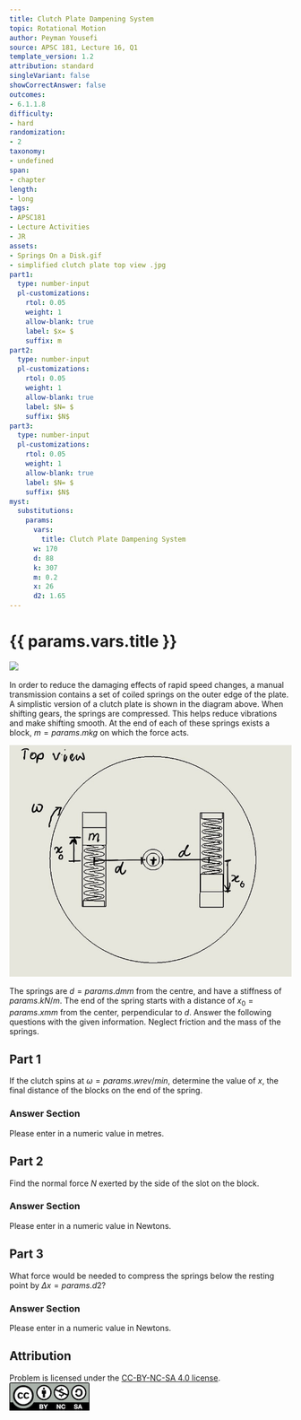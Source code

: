 ```yaml
---
title: Clutch Plate Dampening System
topic: Rotational Motion
author: Peyman Yousefi
source: APSC 181, Lecture 16, Q1
template_version: 1.2
attribution: standard
singleVariant: false
showCorrectAnswer: false
outcomes:
- 6.1.1.8
difficulty:
- hard
randomization:
- 2
taxonomy:
- undefined
span:
- chapter
length:
- long
tags:
- APSC181
- Lecture Activities
- JR
assets:
- Springs On a Disk.gif
- simplified clutch plate top view .jpg
part1:
  type: number-input
  pl-customizations:
    rtol: 0.05
    weight: 1
    allow-blank: true
    label: $x= $
    suffix: m
part2:
  type: number-input
  pl-customizations:
    rtol: 0.05
    weight: 1
    allow-blank: true
    label: $N= $
    suffix: $N$
part3:
  type: number-input
  pl-customizations:
    rtol: 0.05
    weight: 1
    allow-blank: true
    label: $N= $
    suffix: $N$
myst:
  substitutions:
    params:
      vars:
        title: Clutch Plate Dampening System
      w: 170
      d: 88
      k: 307
      m: 0.2
      x: 26
      d2: 1.65
---
```

# {{ params.vars.title }}
<img src="Springs On a Disk.gif" width=800>

In order to reduce the damaging effects of rapid speed changes, a manual transmission contains a set of coiled springs on the outer edge of the plate.
A simplistic version of a clutch plate is shown in the diagram above.
When shifting gears, the springs are compressed. This helps reduce vibrations and make shifting smooth.
At the end of each of these springs exists a block, $m = {{ params.m }}kg$ on which the force acts.

<img src="simplified clutch plate top view .jpg" width=600>

The springs are $d = {{ params.d }}mm$ from the centre, and have a stiffness of ${{ params.k }}N/m$.
The end of the spring starts with a distance of $x_0 = {{ params.x }}mm$ from the center, perpendicular to $d$.
Answer the following questions with the given information. Neglect friction and the mass of the springs.

## Part 1

If the clutch spins at $\omega= {{ params.w }}rev/min$, determine the value of $x$, the final distance of the blocks on the end of the spring.

### Answer Section

Please enter in a numeric value in metres.

## Part 2

Find the normal force $N$ exerted by the side of the slot on the block.

### Answer Section

Please enter in a numeric value in Newtons.

## Part 3

What force would be needed to compress the springs below the resting point by $\Delta x = {{ params.d2 }}$?

### Answer Section

Please enter in a numeric value in Newtons.

## Attribution

Problem is licensed under the [CC-BY-NC-SA 4.0 license](https://creativecommons.org/licenses/by-nc-sa/4.0/).<br> ![The Creative Commons 4.0 license requiring attribution-BY, non-commercial-NC, and share-alike-SA license.](https://raw.githubusercontent.com/firasm/bits/master/by-nc-sa.png)